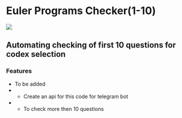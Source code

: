 # Euler Programs Checker(1-10)
![](https://img.shields.io/badge/Python-3-blue.svg?style=for-the-badge&logo=python)

## Automating checking of first 10 questions for codex selection
### Features 
* To be added
* * Create an api for this code for telegram bot
* * To check more then 10 questions
